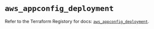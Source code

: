 # `aws_appconfig_deployment`

Refer to the Terraform Registory for docs: [`aws_appconfig_deployment`](https://registry.terraform.io/providers/hashicorp/aws/5.23.1/docs/resources/appconfig_deployment).
